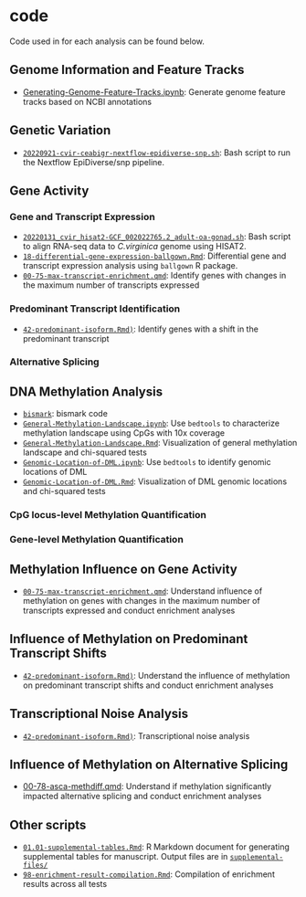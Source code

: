 # code

Code used in for each analysis can be found below.

## Genome Information and Feature Tracks

- [Generating-Genome-Feature-Tracks.ipynb](https://github.com/sr320/ceabigr/blob/main/code/Generating-Genome-Feature-Tracks.ipynb): Generate genome feature tracks based on NCBI annotations

## Genetic Variation

- [`20220921-cvir-ceabigr-nextflow-epidiverse-snp.sh`](https://github.com/sr320/ceabigr/blob/main/code/20220921-cvir-ceabigr-nextflow-epidiverse-snp.sh): Bash script to run the Nextflow EpiDiverse/snp pipeline.

## Gene Activity

### Gene and Transcript Expression

- [`20220131_cvir_hisat2-GCF_002022765.2_adult-oa-gonad.sh`](https://github.com/sr320/ceabigr/blob/main/code/20220131_cvir_hisat2-GCF_002022765.2_adult-oa-gonad.sh): Bash script to align RNA-seq data to _C.virginica_ genome using HISAT2.
- [`18-differential-gene-expression-ballgown.Rmd`](https://github.com/sr320/ceabigr/blob/main/code/18-differential-gene-expression-ballgown.Rmd): Differential gene and transcript expression analysis using `ballgown` R package.
- [`00-75-max-transcript-enrichment.qmd`](https://github.com/sr320/ceabigr/blob/main/code/00-75-max-transcript-enrichment.qmd): Identify genes with changes in the maximum number of transcripts expressed

### Predominant Transcript Identification

- [`42-predominant-isoform.Rmd)`](https://github.com/sr320/ceabigr/blob/main/code/00-42-predominant-isoform.Rmd): Identify genes with a shift in the predominant transcript

### Alternative Splicing

## DNA Methylation Analysis

- [`bismark`](https://github.com/sr320/ceabigr/blob/main/code/01-bismark.sh): bismark code
- [`General-Methylation-Landscape.ipynb`](https://github.com/sr320/ceabigr/blob/main/code/General-Methylation-Landscape.ipynb): Use `bedtools` to characterize methylation landscape using CpGs with 10x coverage
- [`General-Methylation-Landscape.Rmd`](https://github.com/sr320/ceabigr/blob/main/code/General-Methylation-Landscape.Rmd): Visualization of general methylation landscape and chi-squared tests
- [`Genomic-Location-of-DML.ipynb`](https://github.com/sr320/ceabigr/blob/main/code/00-Genomic-Location-of-DML.ipynb): Use `bedtools` to identify genomic locations of DML
- [`Genomic-Location-of-DML.Rmd`](https://github.com/sr320/ceabigr/blob/main/code/Genomic-Location-of-DML.Rmd): Visualization of DML genomic locations and chi-squared tests

### CpG locus-level Methylation Quantification

### Gene-level Methylation Quantification

## Methylation Influence on Gene Activity

- [`00-75-max-transcript-enrichment.qmd`](https://github.com/sr320/ceabigr/blob/main/code/00-75-max-transcript-enrichment.qmd): Understand influence of methylation on genes with changes in the maximum number of transcripts expressed and conduct enrichment analyses

## Influence of Methylation on Predominant Transcript Shifts

- [`42-predominant-isoform.Rmd)`](https://github.com/sr320/ceabigr/blob/main/code/00-42-predominant-isoform.Rmd): Understand the influence of methylation on predominant transcript shifts and conduct enrichment analyses

## Transcriptional Noise Analysis

- [`42-predominant-isoform.Rmd)`](https://github.com/sr320/ceabigr/blob/main/code/00-42-predominant-isoform.Rmd): Transcriptional noise analysis

## Influence of Methylation on Alternative Splicing

- [00-78-asca-methdiff.qmd](https://github.com/sr320/ceabigr/blob/main/code/00-78-asca-methdiff.qmd): Understand if methylation significantly impacted alternative splicing and conduct enrichment analyses

## Other scripts

- [`01.01-supplemental-tables.Rmd`](01.01-supplemental-tables.Rmd): R Markdown document for generating supplemental tables for manuscript. Output files are in [`supplemental-files/`](../supplemental-files/)
- [`98-enrichment-result-compilation.Rmd`](https://github.com/sr320/ceabigr/blob/main/code/98-enrichment-result-compilation.Rmd): Compilation of enrichment results across all tests
